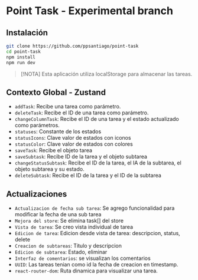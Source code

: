 # Point Task - Experimental branch

## Instalación

```bash
git clone https://github.com/ppsantiago/point-task
cd point-task
npm install
npm run dev
```

> [!NOTA]
> Esta aplicación utiliza localStorage para almacenar las tareas.

## Contexto Global - Zustand

- `addTask`: Recibe una tarea como parámetro.
- `deleteTask`: Recibe el ID de una tarea como parámetro.
- `changeColumnTask`: Recibe el ID de una tarea y el estado actualizado como parámetros.
- `statuses`: Constante de los estados
- `statusIcons`: Clave valor de estados con iconos
- `statusColor`: Clave valor de estados con colores
- `saveTask`: Recibe el objeto tarea
- `saveSubtask`: Recibe ID de la tarea y el objeto subtarea
- `changeStatusSubtask`: Recibe el ID de la tarea, el IA de la subtarea, el objeto subtarea y su estado.
- `deleteSubtask`: Recibe el ID de la tarea y el ID de la subtarea

## Actualizaciones

- `Actualizacion de fecha sub tarea`: Se agrego funcionalidad para modificar la fecha de una sub tarea
- `Mejora del store`: Se elimina task[] del store
- `Vista de tarea`: Se creo vista individual de tarea
- `Edicion de tarea`: Edicion desde vista de tarea: descripcion, status, delete
- `Creacion de subtareas`: Titulo y descripcion
- `Edicion de subtarea`: Estado, eliminar
- `Interfaz de comentarios`: se visualizan los comentarios
- `UUID`: Las tareas tenian como id la fecha de creacion en timestamp.
- `react-router-dom`: Ruta dinamica para visualizar una tarea.
